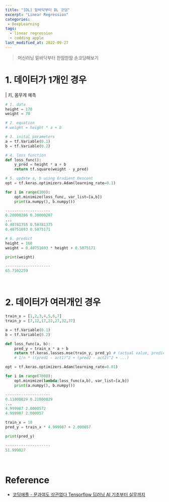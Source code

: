 ```yaml
---
title: "[DL] 밑바닥부터 DL 코딩"
excerpt: "Linear Regression"
categories:
 - DeepLearning
tags:
  - linear regression
  - codding apple
last_modified_at: 2022-09-27
---
```


> 머신러닝 밑바닥부터 한땀한땀 손코딩해보기

# 1. 데이터가 1개인 경우

| 키, 몸무게 예측

```python
# 1. data
height = 170
weight = 70

# 2. equation
# weight = height * a + b

# 3. inital parameters
a = tf.Variable(0.1)
b = tf.Variable(0.2)

# 4. loss function
def loss_func():
    y_pred = height * a + b
    return tf.square(weight - y_pred)

# 5. update a, b using Gradient Descent
opt = tf.keras.optimizers.Adam(learning_rate=0.1)

for i in range(100):
    opt.minimize(loss_func, var_list=[a,b])
    print(a.numpy(), b.numpy())

--------------------
0.20000286 0.30000287
...
0.40781355 0.50781375
0.40751693 0.5075171
```

```python
# 6. predict
height = 160
weight = 0.40751693 * height + 0.5075171

print(weight)

--------------------
65.7102259
```

<br>

# 2. 데이터가 여러개인 경우

```python
train_x = [1,2,3,4,5,6,7]
train_y = [7,12,17,22,27,32,37]

a = tf.Variable(0.1)
b = tf.Variable(0.2)

def loss_func(a, b):
    pred_y = train_x * a + b
    return tf.keras.losses.mse(train_y, pred_y) # (actual value, predicted value)
    # 1/n * ((pred1 - act1)^2 + (pred2 - act2)^2 + ...)

opt = tf.keras.optimizers.Adam(learning_rate=0.01)

for i in range(7000):
    opt.minimize(lambda:loss_func(a,b), var_list=[a,b])
    print(a.numpy(), b.numpy())

--------------------
0.11000029 0.21000029
...
4.999987 2.0000572
4.999987 2.000057
```

```python
train_x = 10
pred_y = train_x * 4.999987 + 2.000057

print(pred_y)

--------------------
51.999927
```

<br>

# Reference
+ [코딩애플 - 문과여도 상관없다 Tensorflow 딥러닝 AI 기초부터 실무까지](https://codingapple.com/course/python-deep-learning/)